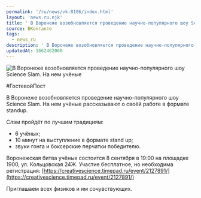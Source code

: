 ```yaml
---
permalink: '/ru/news/vk-8186/index.html'
layout: 'news.ru.njk'
title: ' В Воронеже возобновляется проведение научно-популярного шоу Science Slam.'
source: ВКонтакте
tags:
  - news_ru
description: ' В Воронеже возобновляется проведение научно-популярного шоу Science Slam.'
updatedAt: 1662462060
---
```

![ В Воронеже возобновляется проведение научно-популярного шоу Science Slam. На нем учёные](https://sun1-18.userapi.com/impg/aRnbBmimavvucdEJbcDtpHGwcMA9FLoIjuhFog/uq9qsgS3gnI.jpg?size=510x340&quality=95&sign=4140c8b2a570c512a4f4cdc14855afcc&c_uniq_tag=zLFVj2XqQVT3piLlgPUUF7kMB0FmgW9FSPnMuNFtNBE&type=album)

#ГостевойПост

В Воронеже возобновляется проведение научно-популярного шоу Science Slam. На нем учёные рассказывают о своёй работе в формате standup.

Слэм пройдёт по лучшим традициям:
- 6 учёных;
- 10 минут на выступление в формате stand up;
- звуки гонга и боксерские перчатки победителю.

Воронежская битва учёных состоится 8 сентября в 19:00 на площадке 1900, ул. Кольцовская 24Ж. Участие бесплатное, но необходима регистрация: [https://creativescience.timepad.ru/event/2127891/](https://creativescience.timepad.ru/event/2127891/)

Приглашаем всех физиков и им сочувствующих.
